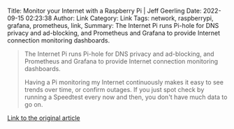 Title: Monitor your Internet with a Raspberry Pi | Jeff Geerling
Date: 2022-09-15 02:23:38
Author: Link
Category: Link
Tags: network, raspberrypi, grafana, prometheus, link, 
Summary: The Internet Pi runs Pi-hole for DNS privacy and ad-blocking, and Prometheus and Grafana to provide Internet connection monitoring dashboards.

> The Internet Pi runs Pi-hole for DNS privacy and ad-blocking, and Prometheus and Grafana to provide Internet connection monitoring dashboards.
> 
> Having a Pi monitoring my Internet continuously makes it easy to see trends over time, or confirm outages. If you just spot check by running a Speedtest every now and then, you don't have much data to go on.

[Link to the original article](https://www.jeffgeerling.com/blog/2021/monitor-your-internet-raspberry-pi)
